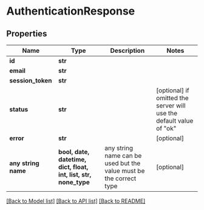 # AuthenticationResponse


## Properties
Name | Type | Description | Notes
------------ | ------------- | ------------- | -------------
**id** | **str** |  | 
**email** | **str** |  | 
**session_token** | **str** |  | 
**status** | **str** |  | [optional]  if omitted the server will use the default value of "ok"
**error** | **str** |  | [optional] 
**any string name** | **bool, date, datetime, dict, float, int, list, str, none_type** | any string name can be used but the value must be the correct type | [optional]

[[Back to Model list]](../README.md#documentation-for-models) [[Back to API list]](../README.md#documentation-for-api-endpoints) [[Back to README]](../README.md)



